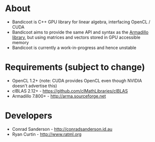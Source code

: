 # About
* Bandicoot is C++ GPU library for linear algebra, interfacing OpenCL / CUDA
* Bandicoot aims to provide the same API and syntax as the [Armadillo library](http://arma.sourceforge.net), but using matrices and vectors stored in GPU accessible memory
* Bandicoot is currently a work-in-progress and hence unstable


# Requirements (subject to change)
* OpenCL 1.2+ (note: CUDA provides OpenCL even though NVIDIA doesn't advertise this)
* clBLAS 2.12+ - https://github.com/clMathLibraries/clBLAS
* Armadillo 7.800+ - http://arma.sourceforge.net


# Developers
* Conrad Sanderson - http://conradsanderson.id.au
* Ryan Curtin - http://www.ratml.org
